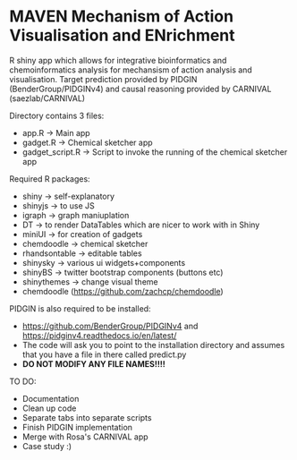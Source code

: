 # MAVEN Mechanism of Action Visualisation and ENrichment
 
 R shiny app which allows for integrative bioinformatics and chemoinformatics analysis for mechansism of action analysis and visualisation.
 Target prediction provided by PIDGIN (BenderGroup/PIDGINv4) and causal reasoning provided by CARNIVAL (saezlab/CARNIVAL)
 
 Directory contains 3 files:
 - app.R -> Main app
 - gadget.R -> Chemical sketcher app
 - gadget_script.R -> Script to invoke the running of the chemical sketcher app 

Required R packages:
- shiny -> self-explanatory
- shinyjs -> to use JS
- igraph -> graph maniuplation
- DT -> to render DataTables which are nicer to work with in Shiny
- miniUI -> for creation of gadgets
- chemdoodle -> chemical sketcher
- rhandsontable -> editable tables
- shinysky -> various ui widgets+components
- shinyBS -> twitter bootstrap components (buttons etc)
- shinythemes -> change visual theme
- chemdoodle (https://github.com/zachcp/chemdoodle)

PIDGIN is also required to be installed:
- https://github.com/BenderGroup/PIDGINv4 and https://pidginv4.readthedocs.io/en/latest/
- The code will ask you to point to the installation directory and assumes that you have a file in there called predict.py
- **DO NOT MODIFY ANY FILE NAMES!!!!**
 
 TO DO:
 - Documentation
 - Clean up code
 - Separate tabs into separate scripts
 - Finish PIDGIN implementation
 - Merge with Rosa's CARNIVAL app
 - Case study :)

